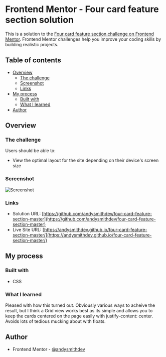 # Frontend Mentor - Four card feature section solution

This is a solution to the [Four card feature section challenge on Frontend Mentor](https://www.frontendmentor.io/challenges/four-card-feature-section-weK1eFYK). Frontend Mentor challenges help you improve your coding skills by building realistic projects. 

## Table of contents

- [Overview](#overview)
  - [The challenge](#the-challenge)
  - [Screenshot](#screenshot)
  - [Links](#links)
- [My process](#my-process)
  - [Built with](#built-with)
  - [What I learned](#what-i-learned)
- [Author](#author)

## Overview

### The challenge

Users should be able to:

- View the optimal layout for the site depending on their device's screen size

### Screenshot

![Screenshot](./screenshot.jpg)

### Links

- Solution URL: [https://github.com/andysmithdev/four-card-feature-section-master](https://github.com/andysmithdev/four-card-feature-section-master)
- Live Site URL: [https://andysmithdev.github.io/four-card-feature-section-master/](https://andysmithdev.github.io/four-card-feature-section-master/)

## My process

### Built with

- CSS

### What I learned

Pleased with how this turned out. Obviously various ways to acheive the result, but I think a Grid view works best as its simple and allows you to keep the cards centered on the page easily with justify-content: center. Avoids lots of tedious mucking about with floats.

## Author

- Frontend Mentor - [@andysmithdev](https://www.frontendmentor.io/profile/andysmithdev)

